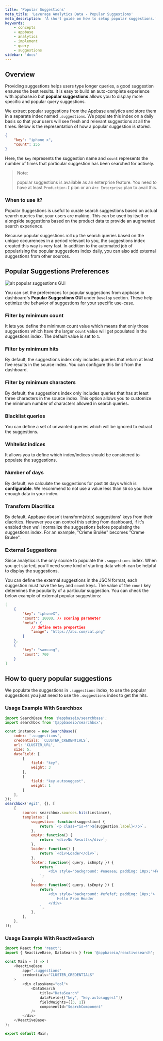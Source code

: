 ```yaml
---
title: 'Popular Suggestions'
meta_title: 'Leverage Analytics Data - Popular Suggestions'
meta_description: 'A short guide on how to setup popular suggestions.'
keywords:
    - concepts
    - appbase
    - analytics
    - implement
    - query
    - suggestions
sidebar: 'docs'
---
```


## Overview

Providing suggestions helps users type longer queries, a good suggestion ensures the best results. It is easy to build an auto-complete experience with appbase.io but <strong>popular suggestions</strong> allows you to display more specific and popular query suggestions.

We extract popular suggestions from the Appbase analytics and store them in a separate index named `.suggestions`. We populate this index on a daily basis so that your users will see fresh and relevant suggestions at all the times. Below is the representation of how a popular suggestion is stored.

```json
{
	"key": "iphone x",
	"count": 255
}
```

Here, the `key` represents the suggestion name and `count` represents the number of times that particular suggestion has been searched for actively.

> Note:
>
> popular suggestions is available as an enterprise feature. You need to have at least `Production-I` plan or an `Arc Enterprise` plan to avail this.

### When to use it?

Popular Suggestions is useful to curate search suggestions based on actual search queries that your users are making. This can be used by itself or alongside suggestions based on the product data to provide an augmented search experience.

Because popular suggestions roll up the search queries based on the unique occurrences in a period relevant to you, the suggestions index created this way is very fast. In addition to the automated job of popularising the popular suggestions index daily, you can also add external suggestions from other sources.


## Popular Suggestions Preferences

<!-- TODO: Add screenshot of Suggestions UI -->
![alt popular suggestions GUI](https://i.imgur.com/c8xefH1.png)

You can set the preferences for popular suggestions from appbase.io dashboard's <strong>Popular Suggestions GUI</strong> under `Develop` section. These help optimize the behavior of suggestions for your specific use-case.


### Filter by minimum count

It lets you define the minimum count value which means that only those suggestions which have the larger `count` value will get populated in the suggestions index. The default value is set to `1`.

### Filter by minimum hits

By default, the suggestions index only includes queries that return at least five results in the source index. You can configure this limit from the dashboard.

### Filter by minimum characters

By default, the suggestions index only includes queries that has at least three characters in the source index. This option allows you to customize the minimum number of characters allowed in search queries.

### Blacklist queries

You can define a set of unwanted queries which will be ignored to extract the suggestions.

### Whitelist indices

It allows you to define which index/indices should be considered to populate the suggestions.

### Number of days

By default, we calculate the suggestions for past `30` days which is <strong>configurable</strong>. We recommend to not use a value less than `30` so you have enough data in your index.

### Transform Diacritics
By default, Appbase doesn't transform(strip) suggestions' keys from their diacritics. However you can control this setting from dashboard, if it's enabled then we'll normalize the suggestions before populating the suggestions index. For an example, "Crème Brulée" becomes "Creme Brulee".

### External Suggestions

Since analytics is the only source to populate the `.suggestions` index. When you get started, you'll need some kind of starting data which can be helpful to display the suggestions.

You can define the external suggestions in the JSON format, each suggestion must have the `key` and `count` keys. The value of the `count` key determines the popularity of a particular suggestion.
You can check the below example of external popular suggestions:

```json
[
	{
		"key": "iphoneX",
		"count": 10000, // scoring parameter
		"meta": {
			// define meta properties
			"image": "https://abc.com/cat.png"
		}
	},
	{
		"key": "samsung",
		"count": 700
	}
]
```

## How to query popular suggestions

We populate the suggestions in `.suggestions` index, to use the popular suggestions you just need to use the `.suggestions` index to get the hits.

### Usage Example With Searchbox

```js
import SearchBase from '@appbaseio/searchbase';
import searchbox from '@appbaseio/searchbox';

const instance = new SearchBase({
	index: '.suggestions',
	credentials: `CLUSTER_CREDENTIALS`,
	url: 'CLUSTER_URL',
	size: 5,
	dataField: [
		{
			field: "key",
			weight: 3
		},
		{
			field: "key.autosuggest",
			weight: 1
		}
	],
});
searchbox('#git', {}, [
	{
		source: searchbox.sources.hits(instance),
		templates: {
			suggestion: function(suggestion) {
				return `<p class="is-4">${suggestion.label}</p>`;
			},
			empty: function() {
				return `<div>No Results</div>`;
			},
			loader: function() {
				return `<div>Loader</div>`;
			},
			footer: function({ query, isEmpty }) {
				return `
                    <div style="background: #eaeaea; padding: 10px;">Footer</div>
                `;
			},
			header: function({ query, isEmpty }) {
				return `
                    <div style="background: #efefef; padding: 10px;">
                        Hello From Header
                    </div>
                `;
			},
		},
	},
]);
```

### Usage Example With ReactiveSearch

<!-- TODO: The example is not complete -->

```js
import React from 'react';
import { ReactiveBase, DataSearch } from '@appbaseio/reactivesearch';

const Main = () => (
    <ReactiveBase
        app=".suggestions"
        credentials="CLUSTER_CREDENTIALS"
    >
        <div className="col">
            <DataSearch
                title="DataSearch"
                dataField={["key", "key.autosuggest"]}
				fieldWeights={[3, 1]}
                componentId="SearchComponent"
            />
        </div>
    </ReactiveBase>
);

export default Main;
```
